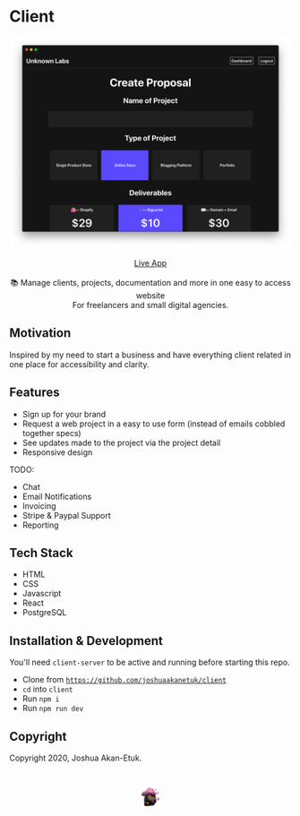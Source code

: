 # Client
<a href="https://client-sandy.vercel.app" title="Client">
  <img src="public/1.png" title="Screenshot of application.">
</a>

 <p align="center"><a href="https://client-sandy.vercel.app">Live App</a><br><br>📚 Manage clients, projects, documentation and more in one easy to access website<br>For freelancers and small digital agencies.</p>

## Motivation
Inspired by my need to start a business and have everything client related in one place for accessibility and clarity.

## Features
- Sign up for your brand
- Request a web project in a easy to use form (instead of emails cobbled together specs)
- See updates made to the project via the project detail
- Responsive design

TODO:
- Chat
- Email Notifications
- Invoicing
- Stripe & Paypal Support
- Reporting

## Tech Stack
- HTML
- CSS
- Javascript
- React
- PostgreSQL

## Installation & Development 

You'll need `client-server` to be active and running before starting this repo.

- Clone from [`https://github.com/joshuaakanetuk/client`](https://github.com/joshuaakanetuk/client-server)
- `cd` into `client`
- Run `npm i` 
- Run `npm run dev`


## Copyright
Copyright 2020, Joshua Akan-Etuk. 

<br>

<p align="center"><a href="https://joshuaakanetuk.com" title="Joshua Akan-Etuk">
  <img src="public/favicon.png" alt="">
</a></p>
